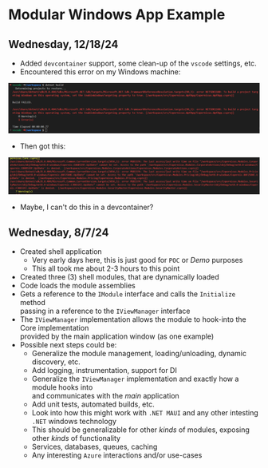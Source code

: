 # Modular Windows App Example

## Wednesday, 12/18/24

- Added `devcontainer` support, some clean-up of the `vscode` settings, etc.
- Encountered this error on my Windows machine:

![](2024-12-18-01.png)

- Then got this:

![](2024-12-18-02.png)

- Maybe, I can't do this in a devcontainer?

## Wednesday, 8/7/24

- Created shell application
  - Very early days here, this is just good for `POC` or _Demo_ purposes
  - This all took me about 2-3 hours to this point
- Created three (3) shell modules, that are dynamically loaded
- Code loads the module assemblies
- Gets a reference to the `IModule` interface and calls the `Initialize` method \
  passing in a reference to the `IViewManager` interface
- The `IViewManager` implementation allows the module to hook-into the Core implementation \
  provided by the main application window (as one example)
- Possible next steps could be:
  - Generalize the module management, loading/unloading, dynamic discovery, etc.
  - Add logging, instrumentation, support for DI
  - Generalize the `IViewManager` implementation and exactly how a module hooks into \
    and communicates with the _main_ application
  - Add unit tests, automated builds, etc.
  - Look into how this might work with `.NET MAUI` and any other intesting `.NET` windows technology
  - This should be generalizable for other _kinds_ of modules, exposing other _kinds_ of functionality
  - Services, databases, queues, caching
  - Any interesting `Azure` interactions and/or use-cases
